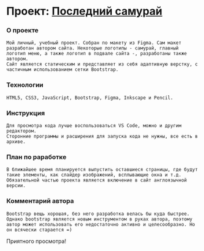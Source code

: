 # Проект: [Последний самурай](https://scanlin-prog.github.io/The-last-samurai/website/main.html "Сайт от Архонта") 

### О проекте

	Мой личный, учебный проект. Собран по макету из Figma. Сам макет разработан автором сайта. Некоторые логотипы - самурай, главный логотип меню, а также логотип в подвале сайта -, разработаны также автором.
	Сайт является статическим и представляет из себя адаптивную верстку, с частичным использованием сетки Bootstrap. 

### Технологии

	HTML5, CSS3, JavaScript, Bootstrap, Figma, Inkscape и Pencil.

### Инструкция

	Для просмотра кода лучше воспользоваться VS Code, можно и другим редактором.
	Сторонние программы и расширения для запуска кода не нужны, все есть в архиве.

### План по раработке

	В ближайшее время планируется выпустить оставшиеся страницы, где будут такие элементы, как слайдер изображений, всплывающие окна и т.д.
	Обязательной частью проекта является включение в сайт англоязычной версии.

### Комментарий автора

	Bootstrap вещь хорошая, без него разработка велась бы куда быстрее. Однако bootstrap является новым инструментом в руках автора, поэтому автор может использовать его недостаточно активно и целесообразно. Но он всячески старается =)

Приятного просмотра!